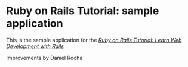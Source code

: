 # Ruby on Rails Tutorial: sample application

This is the sample application for the
[*Ruby on Rails Tutorial:
Learn Web Development with Rails*](http://www.railstutorial.org/)

Improvements by Daniel Rocha

